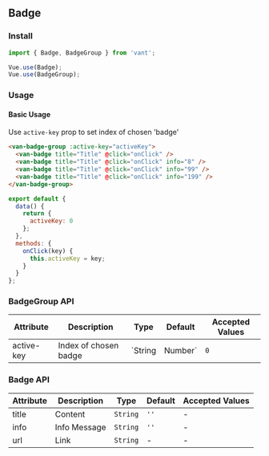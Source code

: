 ## Badge

### Install
``` javascript
import { Badge, BadgeGroup } from 'vant';

Vue.use(Badge);
Vue.use(BadgeGroup);
```

### Usage

#### Basic Usage
Use `active-key` prop to set index of chosen 'badge'

```html
<van-badge-group :active-key="activeKey">
  <van-badge title="Title" @click="onClick" />
  <van-badge title="Title" @click="onClick" info="8" />
  <van-badge title="Title" @click="onClick" info="99" />
  <van-badge title="Title" @click="onClick" info="199" />
</van-badge-group>
```

``` javascript
export default {
  data() {
    return {
      activeKey: 0
    };
  },
  methods: {
    onClick(key) {
      this.activeKey = key;
    }
  }
};
```

### BadgeGroup API

| Attribute | Description | Type | Default | Accepted Values |
|-----------|-----------|-----------|-------------|-------------|
| active-key | Index of chosen badge | `String | Number` | `0` | - |

### Badge API
| Attribute | Description | Type | Default | Accepted Values |
|-----------|-----------|-----------|-------------|-------------|
| title | Content | `String` | `''` | - |
| info | Info Message | `String` | `''` | - |
| url | Link | `String` | - | - |
